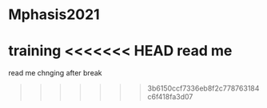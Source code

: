 # Mphasis2021
training
<<<<<<< HEAD
read me
=======
read me
chnging after break
>>>>>>> 3b6150ccf7336eb8f2c778763184c6f418fa3d07
